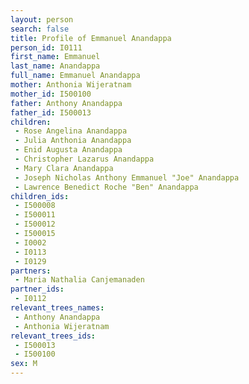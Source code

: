 ```yaml
---
layout: person
search: false
title: Profile of Emmanuel Anandappa
person_id: I0111
first_name: Emmanuel
last_name: Anandappa
full_name: Emmanuel Anandappa
mother: Anthonia Wijeratnam
mother_id: I500100
father: Anthony Anandappa
father_id: I500013
children:
 - Rose Angelina Anandappa
 - Julia Anthonia Anandappa
 - Enid Augusta Anandappa
 - Christopher Lazarus Anandappa
 - Mary Clara Anandappa
 - Joseph Nicholas Anthony Emmanuel "Joe" Anandappa
 - Lawrence Benedict Roche "Ben" Anandappa
children_ids:
 - I500008
 - I500011
 - I500012
 - I500015
 - I0002
 - I0113
 - I0129
partners:
 - Maria Nathalia Canjemanaden
partner_ids:
 - I0112
relevant_trees_names:
 - Anthony Anandappa
 - Anthonia Wijeratnam
relevant_trees_ids:
 - I500013
 - I500100
sex: M
---
```


